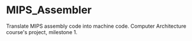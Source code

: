 # MIPS_Assembler
Translate MIPS assembly code into machine code. Computer Architecture course's project, milestone 1.
